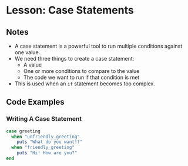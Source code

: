 # Lesson: Case Statements

## Notes

- A case statement is a powerful tool to run multiple conditions against one value.
- We need three things to create a case statement:
  - A value
  - One or more conditions to compare to the value
  - The code we want to run if that condition is met
- This is used when an `if` statement becomes too complex.

## Code Examples

### Writing A Case Statement

```ruby
case greeting
  when "unfriendly_greeting"
    puts "What do you want!?"
  when "friendly_greeting"
    puts "Hi! How are you?"
end
```
